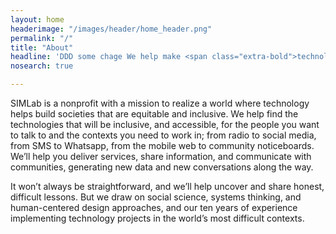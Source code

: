 ```yaml
---
layout: home
headerimage: "/images/header/home_header.png"
permalink: "/"
title: "About"
headline: 'DDD some chage We help make <span class="extra-bold">technology</span> <br/>work for <span class="extra-bold">everyone<span>.'
nosearch: true

---
```

SIMLab is a nonprofit with a mission to realize a world where technology helps build societies that are equitable and inclusive. We help find the technologies that will be inclusive, and accessible, for the people you want to talk to and the contexts you need to work in; from radio to social media, from SMS to Whatsapp, from the mobile web to community noticeboards. We’ll help you deliver services, share information, and communicate with communities, generating new data and new conversations along the way.

It won’t always be straightforward, and we’ll help uncover and share honest, difficult lessons. But we draw on social science, systems thinking, and human-centered design approaches, and our ten years of experience implementing technology projects in the world’s most difficult contexts.

